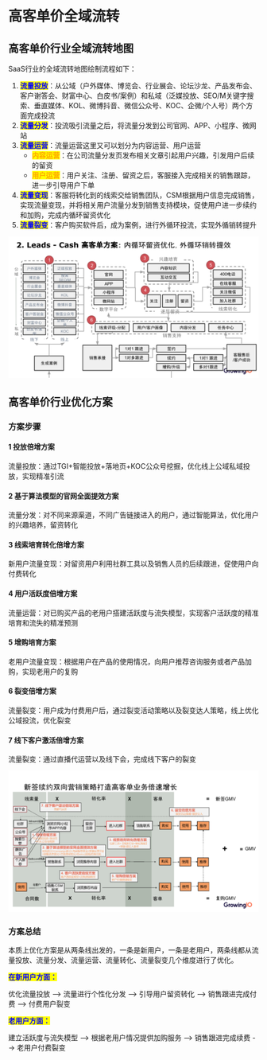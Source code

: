# 高客单价全域流转

## 高客单价行业全域流转地图

SaaS行业的全域流转地图绘制流程如下：

1. <mark style="color:blue;">**流量投放**</mark>：从公域（户外媒体、博览会、行业展会、论坛沙龙、产品发布会、客户谢答会、财富中心、白皮书/案例）和私域（泛媒投放、SEO/M关键字搜索、垂直媒体、KOL、微博抖音、微信公众号、KOC、企微/个人号）两个方面完成投流
2. <mark style="color:blue;">**流量分发**</mark>：投流吸引流量之后，将流量分发到公司官网、APP、小程序、微网站
3. <mark style="color:blue;">**流量运营**</mark>：流量运营这里又可以划分为内容运营、用户运营&#x20;
   * <mark style="color:orange;">**内容运营**</mark>：在公司流量分发页发布相关文章引起用户兴趣，引发用户后续的留资
   * <mark style="color:orange;">**用户运营**</mark>：用户关注、注册、留资之后，客服接入完成相关的销售跟踪，进一步引导用户下单
4. <mark style="color:blue;">**流量变现**</mark>：客服将转化到的线索交给销售团队，CSM根据用户信息完成销售，实现流量变现，并将相关用户流量分发到销售支持模块，促使用户进一步续约和加购，完成内循环留资优化
5. <mark style="color:blue;">**流量裂变**</mark>：客户购买软件后，成为案例，进行外循环投流，实现外循销转提升

![全域地图](../../.gitbook/assets/1个亿解决方案框架3.0-1103.pptx.png)

## 高客单价行业优化方案

### 方案步骤

#### 1 投放倍增方案

流量投放：通过TGI+智能投放+落地页+KOC公众号挖掘，优化线上公域私域投放，实现精准引流

#### 2 基于算法模型的官网全面提效方案

流量分发：对不同来源渠道，不同广告链接进入的用户，通过智能算法，优化用户的兴趣培养，留资转化

#### 3 线索培育转化倍增方案

新用户流量变现：对留资用户利用社群工具以及销售人员的后续跟进，促使用户向付费转化

#### 4 用户活跃度倍增方案

流量运营：对已购买产品的老用户搭建活跃度与流失模型，实现客户活跃度的精准培育和流失的精准预测

#### 5 增购培育方案

老用户流量变现：根据用户在产品的使用情况，向用户推荐咨询服务或者产品加购，实现老用户的复购

#### 6 裂变倍增方案

流量裂变：用户成为付费用户后，通过裂变活动策略以及裂变达人策略，线上优化公域投流，优化裂变

#### 7 线下客户激活倍增方案

流量裂变：通过直播代运营以及线下会，完成线下客户的裂变

![优化方案 ](<../../.gitbook/assets/1个亿解决方案框架3.0-1103.pptx (2).png>)

### 方案总结

本质上优化方案是从两条线出发的，一条是新用户，一条是老用户，两条线都从流量投放、流量分发、流量运营、流量转化、流量裂变几个维度进行了优化。

<mark style="color:blue;">**在新用户方面：**</mark>

优化流量投放 --> 流量进行个性化分发  --> 引导用户留资转化 --> 销售跟进完成付费 --> 付费用户裂变

<mark style="color:blue;">**老用户方面：**</mark>

建立活跃度与流失模型 --> 根据老用户情况提供加购服务 --> 销售跟进完成续费 --> 老用户付费裂变
